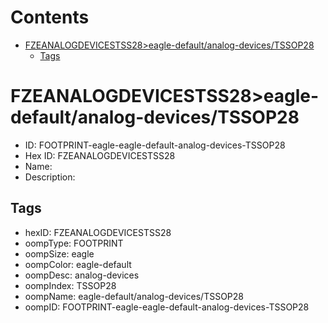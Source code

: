 



Contents
========

* [FZEANALOGDEVICESTSS28>eagle-default/analog-devices/TSSOP28](#fzeanalogdevicestss28eagle-defaultanalog-devicestssop28)
	* [Tags](#tags)

# FZEANALOGDEVICESTSS28>eagle-default/analog-devices/TSSOP28

- ID: FOOTPRINT-eagle-eagle-default-analog-devices-TSSOP28
- Hex ID: FZEANALOGDEVICESTSS28
- Name: 
- Description: 

## Tags

- hexID: FZEANALOGDEVICESTSS28
- oompType: FOOTPRINT
- oompSize: eagle
- oompColor: eagle-default
- oompDesc: analog-devices
- oompIndex: TSSOP28
- oompName: eagle-default/analog-devices/TSSOP28
- oompID: FOOTPRINT-eagle-eagle-default-analog-devices-TSSOP28

